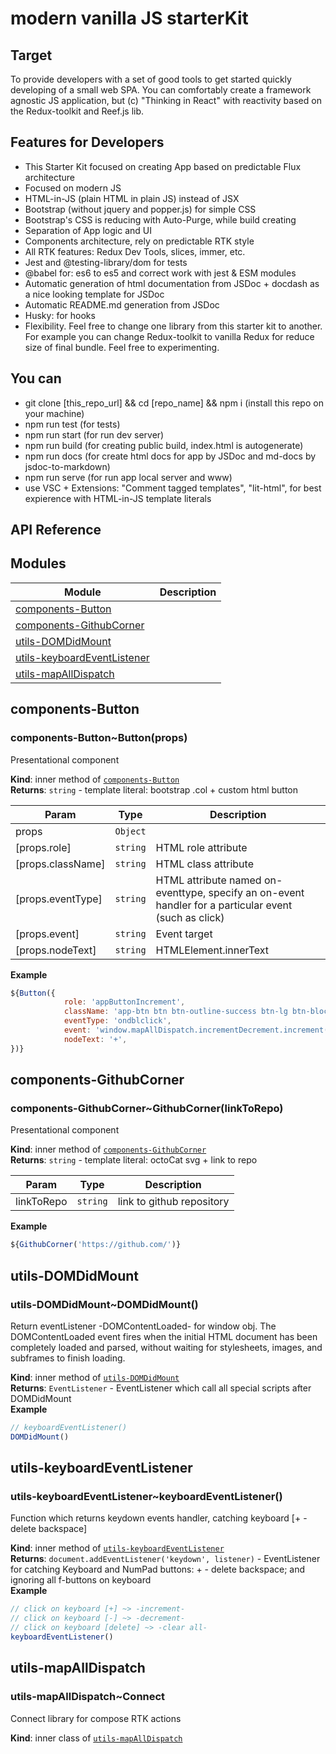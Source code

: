 <!-- Information about the project to be edited by hand -->

# modern vanilla JS starterKit

## Target
 
To provide developers with a set of good tools to get started quickly developing of a small web SPA. You can comfortably create a framework agnostic JS application, but (c) "Thinking in React" with reactivity based on the Redux-toolkit and Reef.js lib.
 
## Features for Developers

-   This Starter Kit focused on creating App based on predictable Flux architecture
-   Focused on modern JS
-   HTML-in-JS (plain HTML in plain JS) instead of JSX
-   Bootstrap (without jquery and popper.js) for simple CSS
-   Bootstrap's CSS is reducing with Auto-Purge, while build creating
-   Separation of App logic and UI
-   Components architecture, rely on predictable RTK style
-   All RTK features: Redux Dev Tools, slices, immer, etc.
-   Jest and @testing-library/dom for tests
-   @babel for: es6 to es5 and correct work with jest & ESM modules
-   Automatic generation of html documentation from JSDoc + docdash as a nice looking template for JSDoc
-   Automatic README.md generation from JSDoc
-   Husky: for hooks
-   Flexibility. Feel free to change one library from this starter kit to another. For example you can change Redux-toolkit to vanilla Redux for reduce size of final bundle. Feel free to experimenting.
 
## You can

-   git clone [this_repo_url] && cd [repo_name] && npm i (install this repo on your machine)
-   npm run test (for tests)
-   npm run start (for run dev server)
-   npm run build (for creating public build, index.html is autogenerate)
-   npm run docs (for create html docs for app by JSDoc and md-docs by jsdoc-to-markdown)
-   npm run serve (for run app local server and www)
-   use VSC + Extensions: "Comment tagged templates", "lit-html", for best expierence with HTML-in-JS template literals


<!-- You do not need to touch the code below. This is automatic README.md generation -->
<!-- check out https://github.com/jsdoc2md for learn more -->

## API Reference

## Modules
Module | Description
------ | -----------
[components-Button] | 
[components-GithubCorner] | 
[utils-DOMDidMount] | 
[utils-keyboardEventListener] | 
[utils-mapAllDispatch] | 


## components-Button


### components-Button~Button(props)

Presentational component

**Kind**: inner method of [`components-Button`]  
**Returns**: `string` - template literal: bootstrap .col + custom html button  

| Param | Type | Description |
| --- | --- | --- |
| props | `Object` |  |
| \[props.role\] | `string` | HTML role attribute |
| \[props.className\] | `string` | HTML class attribute |
| \[props.eventType\] | `string` | HTML attribute named on-eventtype, specify an on-event handler for a particular event (such as click) |
| \[props.event\] | `string` | Event target |
| \[props.nodeText\] | `string` | HTMLElement.innerText |

**Example**  
```js
${Button({
            role: 'appButtonIncrement',
            className: 'app-btn btn btn-outline-success btn-lg btn-block',
            eventType: 'ondblclick',
            event: 'window.mapAllDispatch.incrementDecrement.increment()',
            nodeText: '+',
})}
```

## components-GithubCorner


### components-GithubCorner~GithubCorner(linkToRepo)

Presentational component

**Kind**: inner method of [`components-GithubCorner`]  
**Returns**: `string` - template literal: octoCat svg + link to repo  

| Param | Type | Description |
| --- | --- | --- |
| linkToRepo | `string` | link to github repository |

**Example**  
```js
${GithubCorner('https://github.com/')}
```

## utils-DOMDidMount


### utils-DOMDidMount~DOMDidMount()

Return eventListener -DOMContentLoaded- for window obj. The DOMContentLoaded event fires when the initial HTML document has been completely loaded and parsed, without waiting for stylesheets, images, and subframes to finish loading.

**Kind**: inner method of [`utils-DOMDidMount`]  
**Returns**: `EventListener` - EventListener which call all special scripts after DOMDidMount  
**Example**  
```js
// keyboardEventListener()
DOMDidMount()
```

## utils-keyboardEventListener


### utils-keyboardEventListener~keyboardEventListener()

Function which returns keydown events handler, catching keyboard [+ - delete backspace]

**Kind**: inner method of [`utils-keyboardEventListener`][1]  
**Returns**: `document.addEventListener('keydown', listener)` - EventListener for catching Keyboard and NumPad buttons:  + - delete backspace; and ignoring all f-buttons on keyboard  
**Example**  
```js
// click on keyboard [+] ~> -increment-
// click on keyboard [-] ~> -decrement-
// click on keyboard [delete] ~> -clear all-
keyboardEventListener()
```

## utils-mapAllDispatch


### utils-mapAllDispatch~Connect

Connect
library for compose RTK actions

**Kind**: inner class of [`utils-mapAllDispatch`]  
<!-- LINKS -->

[components-Button]:#components-button
[components-GithubCorner]:#components-githubcorner
[utils-DOMDidMount]:#utils-domdidmount
[utils-keyboardEventListener]:#utils-keyboardeventlistener
[utils-mapAllDispatch]:#utils-mapalldispatch
[`components-Button`]:#components-button
[`components-GithubCorner`]:#components-githubcorner
[`utils-DOMDidMount`]:#utils-domdidmount
[1]:#utils-keyboardeventlistener
[`utils-mapAllDispatch`]:#utils-mapalldispatch
